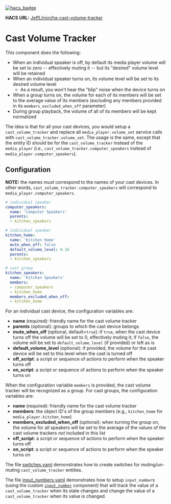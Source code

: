[![hacs_badge](https://img.shields.io/badge/HACS-Custom-orange.svg)](https://github.com/custom-components/hacs)

**HACS URL:** [JeffLIrion/ha-cast-volume-tracker](https://github.com/JeffLIrion/ha-cast_volume_tracker)


# Cast Volume Tracker

This component does the following:

* When an individual speaker is off, by default its media player volume will be set to zero -- effectively muting it -- but its "desired" volume level will be retained
* When an individual speaker turns on, its volume level will be set to its desired volume level
  * As a result, you won't hear the "blip" noise when the device turns on
* When a group turns on, the volume for each of its members will be set to the average value of its members (excluding any members provided in its `members_excluded_when_off` parameter)
* During group playback, the volume of all of its members will be kept normalized

The idea is that for all your cast devices, you would setup a `cast_volume_tracker` and replace all `media_player.volume_set` service calls with `cast_volume_tracker.volume_set`.  The usage is the same, except that the entity ID should be for the `cast_volume_tracker` instead of the `media_player` (i.e., `cast_volume_tracker.computer_speakers` instead of `media_player.computer_speakers`).


## Configuration

**NOTE:** the names *must* correspond to the names of your cast devices.  In other words, `cast_volume_tracker.computer_speakers` will correspond to `media_player.computer_speakers`.

```yaml
# individual speaker
computer_speakers:
  name: 'Computer Speakers'
  parents:
  - kitchen_speakers

# individual speaker
kitchen_home:
  name: 'Kitchen Home'
  mute_when_off: false
  default_volume_level: 0.16
  parents:
  - kitchen_speakers

# cast group
kitchen_speakers:
  name: 'Kitchen Speakers'
  members:
  - computer_speakers
  - kitchen_home
  members_excluded_when_off:
  - kitchen_home
```

For an individual cast device, the configuration variables are:

* **name** (required): friendly name for the cast volume tracker
* **parents** (optional): groups to which the cast device belongs
* **mute_when_off** (optional, default=`true`): if `true`, when the cast device turns off the volume will be set to 0, effectively muting it; if `false`, the volume will be set to `default_volume_level` (if provided) or left as is
* **default_volume_level** (optional): if provided, the volume for the cast device will be set to this level when the cast is turned off
* **off_script**: a script or sequence of actions to perform when the speaker turns off
* **on_script**: a script or sequence of actions to perform when the speaker turns on

When the configuration variable `members` is provided, the cast volume tracker will be recognized as a group.  For cast groups, the configuration variables are:

* **name** (required): friendly name for the cast volume tracker
* **members**: the object ID's of the group members (e.g., `kitchen_home` for `media_player.kitchen_home`)
* **members_excluded_when_off** (optional): when turning the group on, the volume for all speakers will be set to the average of the values of the cast volume trackers *not* included in this list
* **off_script**: a script or sequence of actions to perform when the speaker turns off
* **on_script**: a script or sequence of actions to perform when the speaker turns on

The file [switches.yaml](./example_config/switches.yaml) demonstrates how to create switches for muting/un-muting `cast_volume_tracker` entities.

The file [input_numbers.yaml](./example_config/input_numbers.yaml) demonstrates how to setup `input_number`s (using the custom [`input_number`](https://github.com/JeffLIrion/ha-input_number) component) that will track the value of a `cast_volume_tracker` when its state changes and change the value of a `cast_volume_tracker` when its value is changed.
